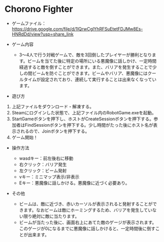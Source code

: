 # Chorono Fighter

* ゲームファイル：https://drive.google.com/file/d/1lQrwCglYhRFSuEtetFDJMw8Es-HNRdDd/view?usp=share_link
* ゲーム内容
  * 3〜4人で行う対戦ゲームで、敵を3回倒したプレイヤーが勝利となります。ビームを当てた後に特定の場所にいる悪魔像に話しかけ、一定時間経過すると敵を倒すことができます。また、バリアを発生することで少しの間ビームを防ぐことができます。ビームやバリア、悪魔像にはクールタイムが設定されており、連続して実行することは出来なくなっています。

* 遊び方
1. 上記ファイルをダウンロード・解凍する。
2. Steamにログインした状態で、上記ファイル内のRobotGame.exeを起動。
3. StartGameボタンを押下し、ホストがCreateSessionボタンを押下する。参加者はFindSessionボタンを押下する。少し時間がたった後にホスト名が表示されるので、Joinボタンを押下する。
4. ゲーム開始！

* 操作方法
  * wasdキー：前左後右に移動
  * 右クリック：バリア発生
  * 左クリック：ビーム発射
  * vキー：ミニマップ表示/非表示
  * Eキー：悪魔像に話しかける。悪魔像に近づく必要あり。

* その他
  * ビームは、敵に近づき、赤いカーソルが表示されると発射することができます。なおビームは敵にホーミングするため、バリアを発生していない限り絶対に敵に当たります。 
  * ビームが当たった後に、画面右上にあてた敵のゲージが表示されます。このゲージが0になるまでに悪魔像に話しかけると、一定時間後に倒すことが出来ます。
